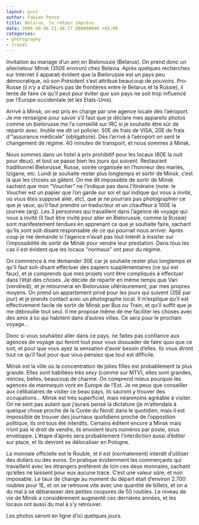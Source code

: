 ```yaml
---
layout: post
author: Fabien Penso
title: Belarus, le retour imprévu
date: 2006-08-06 21:48:17.000000000 +02:00
categories:
- photography
- travel
---
```

<p>Invitation au mariage d’un ami en Bielorussie (Belarus). On prend donc un aller/retour Minsk (350E environ) chez Belavia. Après quelques recherches sur Internet il apparait évident que la Bielorussie est un pays peu démocratique, où son Président s’est attribué beaucoup de pouvoirs. Pro-Russe (il n’y a d’ailleurs pas de frontières entre le Belarus et la Russie), il tente de faire ce qu’il peut pour éviter que son pays ne soit trop influencé par l’Europe occidentale (et les Etats-Unis).</p>

<p>Arrivé à Minsk, on est pris en charge par une agence locale dès l’aéroport. Je me renseigne pour savoir s’il faut que je déclare mes appareils photos comme un bielorusse me l’a conseillé sur IRC si je souhaite être sûr de repartir avec. Inutile me dit un policier. 50E de frais de VISA, 20E de frais d‘“assurance médicale” (obligatoire). Dès l’arrivé à l’aéroport on sent le changement de régime. 40 minutes de transport, et nous sommes à Minsk.</p>

<p>Nous sommes dans un hotel à prix prohibitif pour les locaux (60E la nuit pour deux), et tout se passe bien les jours qui suivent. Restaurant traditionnel Bielorusse, Russe, soirée organisée en l’honneur des mariés, tzigane, etc. Lundi je souhaite rester plus longtemps et sortir de Minsk, c’est là que les choses se gâtent. On me dit impossible de sortir de Minsk sachant que mon “Voucher” ne l’indique pas dans l’itinéraire (note: le Voucher est un papier que l’on garde sur soi et qui indique qui vous a invité, où vous êtes supposé aller, etc), que je ne pourrais pas photographier ce que je veux, qu’il faut prendre un traducteur et un chauffeur à 100E la journée (arg). Les 3 personnes qui travaillent dans l’agence de voyage qui nous a invité (il faut être invité pour aller en Bielorussie, comme la Russie) sont manifestement tendues en apprenant ce que je souhaite faire, sachant qu’ils sont soit-disant responsable de ce qui pourrait nous arriver. Après coup je me demande si l’agence n’avait pas tout intérêt à insister sur l’impossibilité de sortir de Minsk pour vendre leur prestation. Dans tous les cas il est évident que les locaux “normaux” ont peur du régime.</p>

<p>On commence à me demander 30E car je souhaite rester plus longtemps et qu’il faut soit-disant effectuer des papiers supplémentaires (ce qui est faux), et je comprends que mes projets vont être compliqués à effectuer dans l’état des choses. Je décide de repartir en même temps que Vari (vendredi), et je retournerai en Bielorussie ultérieurement, par mes propres moyens. On prend un appartement privé pour les jours qui suivent (35E par jour) et je prends contact avec un photographe local. Il m’explique qu’il est effectivement facile de sortir de Minsk par Bus ou Train, et qu’il suffit que je me débrouille tout seul. Il me propose même de me faciliter les choses avec des amis à lui qui habitent dans d’autres villes. Ce sera pour le prochain voyage…</p>

<p>Donc si vous souhaitez aller dans ce pays, ne faites pas confiance aux agences de voyage qui feront tout pour vous dissuader de faire quoi que ce soit, et pour que vous ayez la sensation d’avoir besoin d’elles. Ils vous diront tout ce qu’il faut pour que vous pensiez que tout est difficile.</p>

<p>Minsk est la ville où la concentration de jolies filles est probablement la plus grande. Elles sont habillées très sexy (comme sur MTV), elles sont grandes, minces, belles, beaucoup de charme. On comprend mieux pourquoi les agences de mannequin vont en Europe de l’Est. Je ne peux que conseiller aux célibataires de visiter ce beau pays, ils sauront y trouver des occupations… Minsk est très superficiel, mais néanmoins agréable à visiter. On ne sent pas autant que j’aurais pensé la dictature (je m’attendais à quelque chose proche de la Corée du Nord) dans le quotidien, mais il est impossible de trouver des journaux quotidiens proche de l’opposition politique, ils ont tous été interdits. Certains éditent encore à Minsk mais n’ont pas le droit de vendre, ils envoient leurs numéros par poste, sous enveloppe. L’étape d’après sera probablement l’interdiction aussi d’éditer sur place, et ils devront se délocaliser en Pologne.</p>

<p>La monnaie officielle est le Rouble, et il est (normalement) interdit d’utiliser des dollars ou des euros. En pratique évidemment les commerçants qui travaillent avec les étrangers préfèrent de loin ces deux monnaies, sachant qu’elles ne laissent pour eux aucune trace. C’est une valeur sûre, et non imposable. Le taux de change au moment du départ était d’environ 2.700 roubles pour 1E, et on se retrouve vite avec une quantité de billets, et on a du mal à se débarasser des petites coupures de 50 roubles. Le niveau de vie de Minsk a considérement augmenté ces dernières années, et les locaux ont aussi du mal à s’y retrouver.</p>

<p>Les photos seront en ligne d’ici quelques jours.</p>
